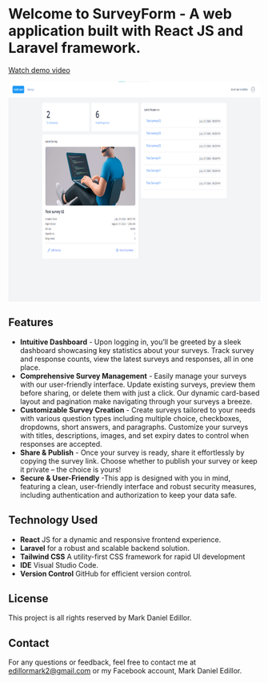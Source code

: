 # Welcome to SurveyForm  - A web application built with React JS and Laravel framework.

[Watch demo video](https://youtu.be/oYmv_GoD2Sw)

<div style="display: flex; align-items: center;">
    <img src="react/src/assets/survey-dashboard-ss.png" height="440">
</div> 


## Features

- **Intuitive Dashboard** - Upon logging in, you’ll be greeted by a sleek dashboard showcasing key statistics about your surveys. Track survey and response counts, view the latest surveys and responses, all in one place.
- **Comprehensive Survey Management** - Easily manage your surveys with our user-friendly interface. Update existing surveys, preview them before sharing, or delete them with just a click. Our dynamic card-based layout and pagination make navigating through your surveys a breeze.
- **Customizable Survey Creation** - Create surveys tailored to your needs with various question types including multiple choice, checkboxes, dropdowns, short answers, and paragraphs. Customize your surveys with titles, descriptions, images, and set expiry dates to control when responses are accepted.
- **Share & Publish** - Once your survey is ready, share it effortlessly by copying the survey link. Choose whether to publish your survey or keep it private – the choice is yours!
- **Secure & User-Friendly** -This app is designed with you in mind, featuring a clean, user-friendly interface and robust security measures, including authentication and authorization to keep your data safe.

## Technology Used

- **React** JS for a dynamic and responsive frontend experience.
- **Laravel** for a robust and scalable backend solution.
- **Tailwind CSS** A utility-first CSS framework for rapid UI development
- **IDE** Visual Studio Code.
- **Version Control** GitHub for efficient version control.

## License
This project is all rights reserved by Mark Daniel Edillor.

## Contact
For any questions or feedback, feel free to contact me at edillormark2@gmail.com or my Facebook account, Mark Daniel Edillor.
